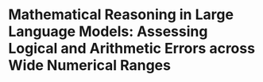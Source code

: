 # Mathematical Reasoning in Large Language Models: Assessing Logical and Arithmetic Errors across Wide Numerical Ranges

